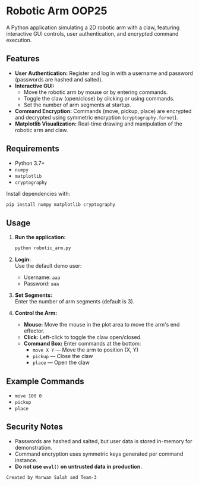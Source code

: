 # Robotic Arm OOP25

A Python application simulating a 2D robotic arm with a claw, featuring interactive GUI controls, user authentication, and encrypted command execution.

## Features

- **User Authentication:** Register and log in with a username and password (passwords are hashed and salted).
- **Interactive GUI:** 
  - Move the robotic arm by mouse or by entering commands.
  - Toggle the claw (open/close) by clicking or using commands.
  - Set the number of arm segments at startup.
- **Command Encryption:** Commands (move, pickup, place) are encrypted and decrypted using symmetric encryption (`cryptography.fernet`).
- **Matplotlib Visualization:** Real-time drawing and manipulation of the robotic arm and claw.

## Requirements

- Python 3.7+
- `numpy`
- `matplotlib`
- `cryptography`

Install dependencies with:

```sh
pip install numpy matplotlib cryptography
```

## Usage

1. **Run the application:**

    ```sh
    python robotic_arm.py
    ```

2. **Login:**  
   Use the default demo user:  
   - Username: `aaa`
   - Password: `aaa`

3. **Set Segments:**  
   Enter the number of arm segments (default is 3).

4. **Control the Arm:**
   - **Mouse:** Move the mouse in the plot area to move the arm's end effector.
   - **Click:** Left-click to toggle the claw open/closed.
   - **Command Box:** Enter commands at the bottom:
     - `move X Y` — Move the arm to position (X, Y)
     - `pickup` — Close the claw
     - `place` — Open the claw

## Example Commands

- `move 100 0`
- `pickup`
- `place`

## Security Notes

- Passwords are hashed and salted, but user data is stored in-memory for demonstration.
- Command encryption uses symmetric keys generated per command instance.
- **Do not use `eval()` on untrusted data in production.**

`Created by Marwan Salah and Team-3`
